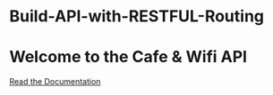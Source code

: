# Build-API-with-RESTFUL-Routing

<h1>Welcome to the Cafe & Wifi API</h1>
<a href="https://documenter.getpostman.com/view/2568017/TVRhd9qR">Read the Documentation</a>
